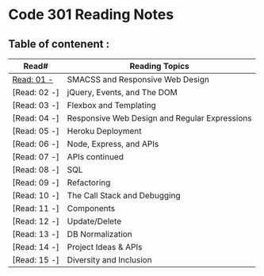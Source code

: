 


# Code 301 Reading Notes

## **Table of contenent** :

   Read#             | Reading Topics
  ------------------ | ------------------- 
  [Read: 01 -](https://batoolalomari.github.io/301reading-notes/read1) | SMACSS and Responsive Web Design
  [Read: 02 -] | jQuery, Events, and The DOM
  [Read: 03 -] | Flexbox and Templating
  [Read: 04 -] | Responsive Web Design and Regular Expressions
  [Read: 05 -] | Heroku Deployment
  [Read: 06 -] | Node, Express, and APIs
  [Read: 07 -] | APIs continued
  [Read: 08 -] | SQL
  [Read: 09 -] | Refactoring
  [Read: 10 -] | The Call Stack and Debugging
  [Read: 11 -] | Components
  [Read: 12 -] | Update/Delete
  [Read: 13 -] | DB Normalization
  [Read: 14 -] | Project Ideas & APIs
  [Read: 15 -] | Diversity and Inclusion
